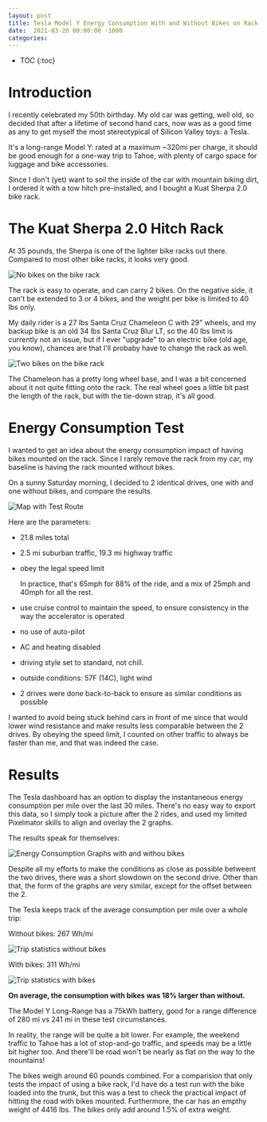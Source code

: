 ```yaml
---
layout: post
title: Tesla Model Y Energy Consumption With and Without Bikes on Rack
date:  2021-03-20 00:00:00 -1000
categories:
---
```


* TOC
{:toc}

# Introduction

I recently celebrated my 50th birthday. My old car was getting, well old, so decided that after a lifetime of 
second hand cars, now was as a good time as any to get myself the most stereotypical of Silicon Valley toys: a Tesla.

It's a long-range Model Y: rated at a maximum ~320mi per charge, it should be good enough for a one-way trip 
to Tahoe, with plenty of cargo space for luggage and bike accessories.

Since I don't (yet) want to soil the inside of the car with mountain biking dirt, I ordered it with a tow hitch
pre-installed, and I bought a Kuat Sherpa 2.0 bike rack. 

# The Kuat Sherpa 2.0 Hitch Rack

At 35 pounds, the Sherpa is one of the lighter bike racks out there. Compared to most other bike racks,
it looks very good.

![No bikes on the bike rack](/assets/tesla/no_bikes_pictures.jpg)

The rack is easy to operate, and can carry 2 bikes. On the negative side, it can't be extended to 3 or 4 bikes, 
and the weight per bike is limited to 40 lbs only.

My daily rider is a 27 lbs Santa Cruz Chameleon C with 29" wheels, and my backup bike is an old 34 lbs Santa 
Cruz Blur LT, so the 40 lbs limit is currently not an issue, but if I ever "upgrade" to an electric bike (old 
age, you know), chances are that I'll probaby have to change the rack as well.

![Two bikes on the bike rack](/assets/tesla/with_bike_picture.jpg)

The Chameleon has a pretty long wheel base, and I was a bit concerned about it not quite fitting onto
the rack. The real wheel goes a little bit past the length of the rack, but with the tie-down strap,
it's all good.

# Energy Consumption Test 

I wanted to get an idea about the energy consumption impact of having bikes mounted on the rack.  Since I rarely remove 
the rack from my car, my baseline is having the rack mounted without bikes.

On a sunny Saturday morning, I decided to 2 identical drives, one with and one without bikes, and compare
the results.

![Map with Test Route](/assets/tesla/test_route.png)

Here are the parameters:

* 21.8 miles total
* 2.5 mi suburban traffic, 19.3 mi highway traffic
* obey the legal speed limit

    In practice, that's 65mph for 88% of the ride, and a mix of 25mph and 40mph
    for all the rest.

* use cruise control to maintain the speed, to ensure consistency in the way the 
  accelerator is operated
* no use of auto-pilot 
* AC and heating disabled
* driving style set to standard, not chill.
* outside conditions: 57F (14C), light wind
* 2 drives were done back-to-back to ensure as similar conditions as possible

I wanted to avoid being stuck behind cars in front of me since that would lower wind resistance and make
results less comparable between the 2 drives. By obeying the speed limit, I counted on other traffic
to always be faster than me, and that was indeed the case. 

# Results

The Tesla dashboard has an option to display the instantaneous energy consumption per mile over the last 30 miles. 
There's no easy way to export this data, so I simply took a picture after the 2 rides, and used my
limited Pixelmator skills to align and overlay the 2 graphs.

The results speak for themselves:

![Energy Consumption Graphs with and withou bikes](/assets/tesla/graph_overlay.png)

Despite all my efforts to make the conditions as close as possible betweent the two drives, there
was a short slowdown on the second drive. Other than that, the form of the graphs are very similar,
except for the offset between the 2. 

The Tesla keeps track of the average consumption per mile over a whole trip:

Without bikes: 267 Wh/mi

![Trip statistics without bikes](/assets/tesla/no_bikes_end_stats.jpg)

With bikes: 311 Wh/mi

![Trip statistics with bikes](/assets/tesla/with_bikes_end_stats.jpg)

**On average, the consumption with bikes was 18% larger than without.**

The Model Y Long-Range has a 75kWh battery, good for a range difference of 280 mi vs 241 mi
in these test circumstances.

In reality, the range will be quite a bit lower. For example, the weekend traffic to Tahoe has
a lot of stop-and-go traffic, and speeds may be a little bit higher too. And there'll be
road won't be nearly as flat on the way to the mountains!

The bikes weigh around 60 pounds combined. For a comparision that only tests the impact
of using a bike rack, I'd have do a test run with the bike loaded into the trunk, but 
this was a test to check the practical impact of hitting the road with bikes mounted.
Furthermore, the car has an empthy weight of 4416 lbs. The bikes only add around 1.5%
of extra weight.


